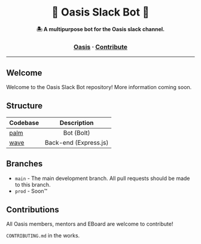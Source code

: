 <h1 align="center">🌴 Oasis Slack Bot 🌊</h1>

</p></a>
<p align="center">
  <strong>🏝️ A multipurpose bot for the Oasis slack channel.</strong>
</p>

<h3 align="center">
  <a href="https://oasisneu.com/">Oasis</a>
  <span> · </span>
  <a href="https://github.com/LOTaher/OasisSlackBot">Contribute</a>
</h3>

---

## Welcome

Welcome to the Oasis Slack Bot repository! More information coming soon.

## Structure

| Codebase             |   Description    |
| :------------------- | :--------------: |
| [palm](palm)     |  Bot (Bolt)   |
| [wave](wave) |    Back-end (Express.js)    |

## Branches

- `main` - The main development branch. All pull requests should be made to this branch.
- `prod` - Soon™

## Contributions

All Oasis members, mentors and EBoard are welcome to contribute!

`CONTRIBUTING.md` in the works.
